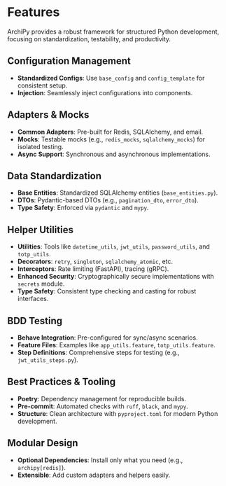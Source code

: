 # Features

ArchiPy provides a robust framework for structured Python development, focusing on standardization, testability, and productivity.

## Configuration Management

- **Standardized Configs**: Use `base_config` and `config_template` for consistent setup.
- **Injection**: Seamlessly inject configurations into components.

## Adapters & Mocks

- **Common Adapters**: Pre-built for Redis, SQLAlchemy, and email.
- **Mocks**: Testable mocks (e.g., `redis_mocks`, `sqlalchemy_mocks`) for isolated testing.
- **Async Support**: Synchronous and asynchronous implementations.

## Data Standardization

- **Base Entities**: Standardized SQLAlchemy entities (`base_entities.py`).
- **DTOs**: Pydantic-based DTOs (e.g., `pagination_dto`, `error_dto`).
- **Type Safety**: Enforced via `pydantic` and `mypy`.

## Helper Utilities

- **Utilities**: Tools like `datetime_utils`, `jwt_utils`, `password_utils`, and `totp_utils`.
- **Decorators**: `retry`, `singleton`, `sqlalchemy_atomic`, etc.
- **Interceptors**: Rate limiting (FastAPI), tracing (gRPC).
- **Enhanced Security**: Cryptographically secure implementations with `secrets` module.
- **Type Safety**: Consistent type checking and casting for robust interfaces.

## BDD Testing

- **Behave Integration**: Pre-configured for sync/async scenarios.
- **Feature Files**: Examples like `app_utils.feature`, `totp_utils.feature`.
- **Step Definitions**: Comprehensive steps for testing (e.g., `jwt_utils_steps.py`).

## Best Practices & Tooling

- **Poetry**: Dependency management for reproducible builds.
- **Pre-commit**: Automated checks with `ruff`, `black`, and `mypy`.
- **Structure**: Clean architecture with `pyproject.toml` for modern Python development.

## Modular Design

- **Optional Dependencies**: Install only what you need (e.g., `archipy[redis]`).
- **Extensible**: Add custom adapters and helpers easily.
